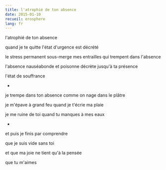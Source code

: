 ```yaml
---
title: l'atrophié de ton absence
date: 2015-01-10
recueil: erosphere
lang: fr
---
```


l'atrophié de ton absence

quand je te quitte
l'état d'urgence est décrété

le stress permanent sous-merge mes entrailles qui trempent dans l'absence

l'absence nauséabonde et poisonne
décrète jusqu'à ta présence

l'état de souffrance

*

je trempe dans ton absence comme on nage dans le plâtre

je m'épave à grand feu quand je t'écrie ma plaie

je me ruine de toi quand tu manques à mes eaux

*

et puis
je finis par comprendre

que je suis vide sans toi

et que ma joie ne tient qu'à la pensée

que tu m'aimes
